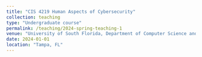```yaml
---
title: "CIS 4219 Human Aspects of Cybersecurity"
collection: teaching
type: "Undergraduate course"
permalink: /teaching/2024-spring-teaching-1
venue: "University of South Florida, Department of Computer Science and Engineering"
date: 2024-01-01
location: "Tampa, FL"
---
```



<!-- 
Heading 1
======

Heading 2
======

Heading 3
====== --> 
